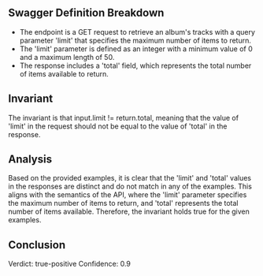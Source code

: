 ## Swagger Definition Breakdown
- The endpoint is a GET request to retrieve an album's tracks with a query parameter 'limit' that specifies the maximum number of items to return.
- The 'limit' parameter is defined as an integer with a minimum value of 0 and a maximum length of 50.
- The response includes a 'total' field, which represents the total number of items available to return.

## Invariant
The invariant is that input.limit != return.total, meaning that the value of 'limit' in the request should not be equal to the value of 'total' in the response.

## Analysis
Based on the provided examples, it is clear that the 'limit' and 'total' values in the responses are distinct and do not match in any of the examples. This aligns with the semantics of the API, where the 'limit' parameter specifies the maximum number of items to return, and 'total' represents the total number of items available. Therefore, the invariant holds true for the given examples.

## Conclusion
Verdict: true-positive
Confidence: 0.9
